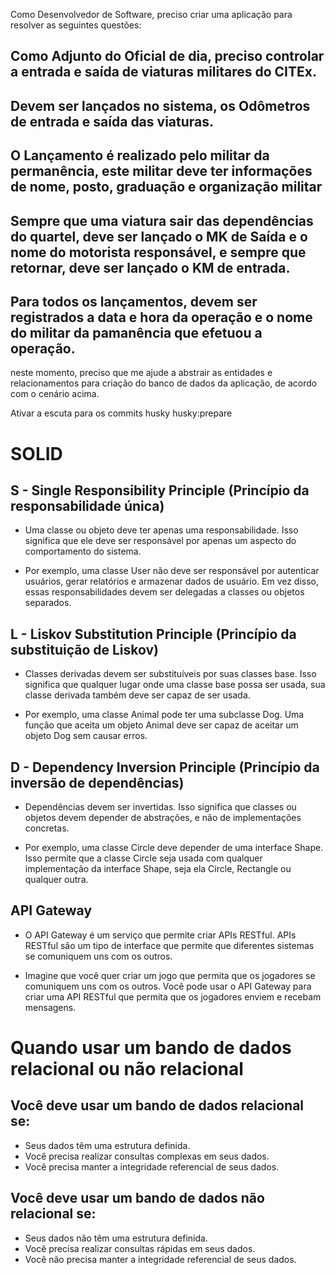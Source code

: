 Como Desenvolvedor de Software, preciso criar uma aplicação para resolver as seguintes questões:

## Como Adjunto do Oficial de dia, preciso controlar a entrada e saída de viaturas militares do CITEx.

## Devem ser lançados no sistema, os Odômetros de entrada e saída das viaturas.

## O Lançamento é realizado pelo militar da permanência, este militar deve ter informações de nome, posto, graduação e organização militar

## Sempre que uma viatura sair das dependências do quartel, deve ser lançado o MK de Saída e o nome do motorista responsável, e sempre que retornar, deve ser lançado o KM de entrada.

## Para todos os lançamentos, devem ser registrados a data e hora da operação e o nome do militar da pamanência que efetuou a operação.

neste momento, preciso que me ajude a abstrair as entidades e relacionamentos para criação do banco de dados da aplicação, de acordo com o cenário acima.

Ativar a escuta para os commits husky
husky:prepare

# SOLID

## S - Single Responsibility Principle (Princípio da responsabilidade única)

- Uma classe ou objeto deve ter apenas uma responsabilidade. Isso significa que ele deve ser responsável por apenas um aspecto do comportamento do sistema.

- Por exemplo, uma classe User não deve ser responsável por autenticar usuários, gerar relatórios e armazenar dados de usuário. Em vez disso, essas responsabilidades devem ser delegadas a classes ou objetos separados.

## L - Liskov Substitution Principle (Princípio da substituição de Liskov)

- Classes derivadas devem ser substituíveis por suas classes base. Isso significa que qualquer lugar onde uma classe base possa ser usada, sua classe derivada também deve ser capaz de ser usada.

- Por exemplo, uma classe Animal pode ter uma subclasse Dog. Uma função que aceita um objeto Animal deve ser capaz de aceitar um objeto Dog sem causar erros.

## D - Dependency Inversion Principle (Princípio da inversão de dependências)

- Dependências devem ser invertidas. Isso significa que classes ou objetos devem depender de abstrações, e não de implementações concretas.

- Por exemplo, uma classe Circle deve depender de uma interface Shape. Isso permite que a classe Circle seja usada com qualquer implementação da interface Shape, seja ela Circle, Rectangle ou qualquer outra.

## API Gateway

- O API Gateway é um serviço que permite criar APIs RESTful. APIs RESTful são um tipo de interface que permite que diferentes sistemas se comuniquem uns com os outros.

- Imagine que você quer criar um jogo que permita que os jogadores se comuniquem uns com os outros. Você pode usar o API Gateway para criar uma API RESTful que permita que os jogadores enviem e recebam mensagens.

# Quando usar um bando de dados relacional ou não relacional

## Você deve usar um bando de dados relacional se:

- Seus dados têm uma estrutura definida.
- Você precisa realizar consultas complexas em seus dados.
- Você precisa manter a integridade referencial de seus dados.

## Você deve usar um bando de dados não relacional se:

- Seus dados não têm uma estrutura definida.
- Você precisa realizar consultas rápidas em seus dados.
- Você não precisa manter a integridade referencial de seus dados.
